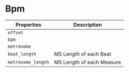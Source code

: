# Bpm

| Properties           | Description               |
|----------------------|---------------------------|
| ``offset``           |                           |
| ``bpm``              |                           |  
| ``metronome``        |                           |
| ``beat_length``      | MS Length of each Beat    |
| ``metronome_length`` | MS Length of each Measure |